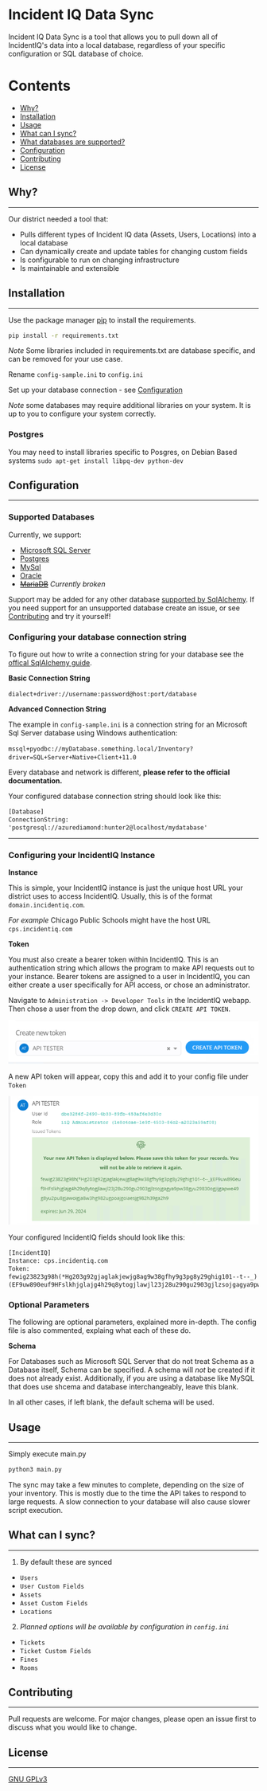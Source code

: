 
# Incident IQ Data Sync

Incident IQ Data Sync is a tool that allows you to pull down all of IncidentIQ's data into a local database, regardless of your specific configuration or SQL database of choice.

Contents
========

 * [Why?](#why)
 * [Installation](#installation)
 * [Usage](#usage)
 * [What can I sync?](#what-can-i-sync)
 * [What databases are supported?](#supported-databases)
 * [Configuration](#configuration)
 * [Contributing](#contributing)
 * [License](#license)

## Why?
---
Our district needed a tool that:
+ Pulls different types of Incident IQ data (Assets, Users, Locations) into a local database
+ Can dynamically create and update tables for changing custom fields
+ Is configurable to run on changing infrastructure
+ Is maintainable and extensible

## Installation
---

Use the package manager [pip](https://pip.pypa.io/en/stable/) to install the requirements.

```bash
pip install -r requirements.txt
```

*Note* Some libraries included in requirements.txt are database specific, and can be removed for your use case.

Rename `config-sample.ini` to `config.ini`

Set up your database connection - see [Configuration](#configuration)

*Note* some databases may require additional libraries on your system. It is up to you
to configure your system correctly.

### Postgres

You may need to install libraries specific to Posgres, on Debian Based systems
`sudo apt-get install libpq-dev python-dev`


## Configuration
---
### Supported Databases
Currently, we support:
 * [Microsoft SQL Server](https://www.microsoft.com/en-us/sql-server)
 * [Postgres](https://www.postgresql.org/)
 * [MySql](https://www.mysql.com/)
 * [Oracle](https://www.oracle.com/database/technologies/)
 * ~~[MariaDB](https://mariadb.org/)~~ *Currently broken*

Support may be added for any other database [supported by SqlAlchemy](https://docs.sqlalchemy.org/en/14/dialects/). If you need support for an unsupported database create an issue, or see [Contributing](#contributing) and try it yourself!

### Configuring your database connection string
To figure out how to write a connection string for your database see the [offical SqlAlchemy guide]( https://docs.sqlalchemy.org/en/14/core/engines.html).

**Basic Connection String**

`dialect+driver://username:password@host:port/database`

**Advanced Connection String**

The example in `config-sample.ini` is a connection string for an Microsoft Sql Server database using Windows authentication: 

`mssql+pyodbc://myDatabase.something.local/Inventory?driver=SQL+Server+Native+Client+11.0`

Every database and network is different, **please refer to the official documentation.**

Your configured database connection string should look like this:
```
[Database]
ConnectionString: 'postgresql://azurediamond:hunter2@localhost/mydatabase'
```
---

### Configuring your IncidentIQ Instance
**Instance**

This is simple, your IncidentIQ instance is just the unique host URL your district uses to access IncidentIQ. Usually, this is of the format `domain.incidentiq.com`.

*For example* Chicago Public Schools might have the host URL `cps.incidentiq.com`

**Token**

You must also create a bearer token within IncidentIQ. This is an authentication string which allows the program to make API requests out to your instance. Bearer tokens are assigned to a user in IncidentIQ, you can either create a user specifically for API access, or chose an administrator.

Navigate to ``Administration -> Developer Tools`` in the IncidentIQ webapp. Then chose a user from the drop down, and click `CREATE API TOKEN`.

![create token](https://github.com/Alec-Bailey/IncidentIQ-Data-Sync/blob/master/images/create%20token.png "Create a bearer token")

A new API token will appear, copy this and add it to your config file under `Token`

![generated token](https://github.com/Alec-Bailey/IncidentIQ-Data-Sync/blob/master/images/generated%20token.png "Generated bearer token")

Your configured IncidentIQ fields should look like this:

```
[IncidentIQ]
Instance: cps.incidentiq.com
Token: fewig23823g98h(*Hg203g92gjaglakjewjg8ag9w38gfhy9g3pg8y29ghig101--t--_)(EF9uw890euf9HFslkhjglajg4h29q8ytogjlawjl23j28u290gu2903gjlzsojgagya9pw38gyu29830ogjijgapwe49g8yu2pu8gjawoigja8w3hg982ugpoajgoiaesjg982h39ga2h9
```

### Optional Parameters
The following are optional parameters, explained more in-depth. The config file is also commented, explaing what each of these do.


**Schema**

For Databases such as Microsoft SQL Server that do not treat Schema as a Database itself, Schema can be specified. A schema will *not* be created if it does not already exist.
Additionally, if you are using a database like MySQL that does use shcema and database interchangeably, leave this blank.

In all other cases, if left blank, the default schema will be used.


## Usage
---
Simply execute main.py
```bash
python3 main.py
```

The sync may take a few minutes to complete, depending on the size of your inventory. This is mostly due to the time the API takes to respond to large requests.
A slow connection to your database will also cause slower script execution.

## What can I sync?
---

1. By default these are synced
  * `Users`
  * `User Custom Fields`
  * `Assets`
  * `Asset Custom Fields`
  * `Locations`

2. *Planned options will be available by configuration in `config.ini`*
  * `Tickets`
  * `Ticket Custom Fields`
  * `Fines`
  * `Rooms`


## Contributing
---
Pull requests are welcome. For major changes, please open an issue first to discuss what you would like to change.

## License
---
[GNU GPLv3](https://choosealicense.com/licenses/gpl-3.0/)
